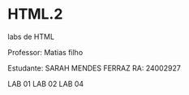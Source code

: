# HTML.2
labs de HTML

  Professor: Matias filho

Estudante: SARAH MENDES FERRAZ
RA: 24002927

LAB 01
LAB 02
LAB 04

